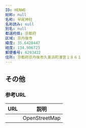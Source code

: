 ```yaml
---
ID: HENWE
総称: null
名称: 早尾神社
名称読み: null
別名: null
都道府県: 京都府
区域: 京丹後市
緯度: 35.6428447
経度: 134.906723
郵便番号: 6293422
住所: 京都府京丹後市久美浜町湊宮１８６１
---
```


## その他

### 参考URL

| URL | 説明          |
| --- | ------------- |
|     | OpenStreetMap |
